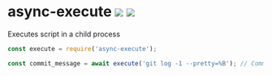 # async-execute [![](https://img.shields.io/npm/v/async-execute.svg)](https://www.npmjs.com/package/async-execute) [![](https://img.shields.io/badge/mono--000000.svg?logo=github&style=social)](https://github.com/omrilotan/mono)

Executes script in a child process

```js
const execute = require('async-execute');

const commit_message = await execute('git log -1 --pretty=%B'); // Committed some changes
```
